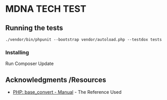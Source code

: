 # MDNA TECH TEST


## Running the tests

```
./vendor/bin/phpunit --bootstrap vendor/autoload.php --testdox tests
```

### Installing
Run Composer Update

## Acknowledgments /Resources
* [PHP: base_convert - Manual](http://php.net/manual/en/function.base-convert.php) - The Reference Used

